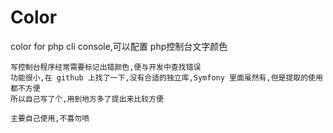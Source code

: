 # Color 
color for php cli console,可以配置 php控制台文字颜色

    写控制台程序经常需要标记出错颜色,便与开发中查找错误
    功能很小,在 github 上找了一下,没有合适的独立库,Symfony 里面虽然有,但是提取的使用都不方便
    所以自己写了个,用到地方多了提出来比较方便
    
    主要自己使用,不喜勿喷